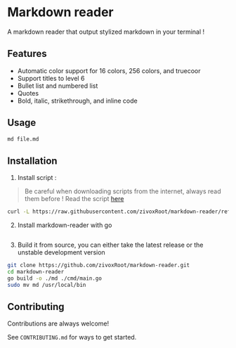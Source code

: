 # Markdown reader

A markdown reader that output stylized markdown in your terminal !

## Features

- Automatic color support for 16 colors, 256 colors, and truecoor
- Support titles to level 6
- Bullet list and numbered list
- Quotes
- Bold, italic, strikethrough, and inline code

## Usage

```bash
md file.md
```

## Installation

1. Install script :

> Be careful when downloading scripts from the internet, always read them before ! Read the script [here](https://github.com/zivoxRoot/markdown-reader/blob/main/install.sh)

```Bash
curl -L https://raw.githubusercontent.com/zivoxRoot/markdown-reader/refs/heads/main/install.sh | bash
```

2. Install markdown-reader with go

```bash
```

3. Build it from source, you can either take the latest release or the unstable development version

```bash
git clone https://github.com/zivoxRoot/markdown-reader.git
cd markdown-reader
go build -o ./md ./cmd/main.go
sudo mv md /usr/local/bin
```

## Contributing

Contributions are always welcome!

See `CONTRIBUTING.md` for ways to get started.
